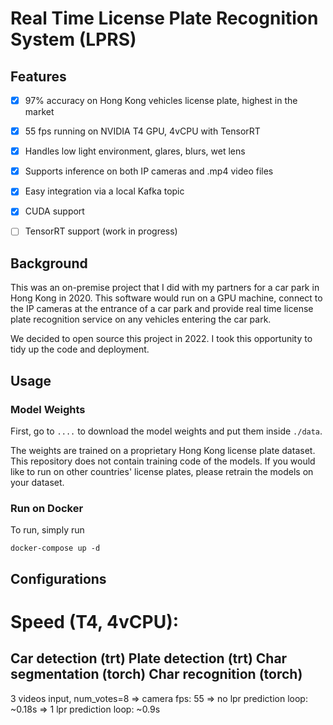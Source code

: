 # Real Time License Plate Recognition System (LPRS)



## Features
- [X] 97% accuracy on Hong Kong vehicles license plate, highest in the market
- [X] 55 fps running on NVIDIA T4 GPU, 4vCPU with TensorRT
- [X] Handles low light environment, glares, blurs, wet lens
- [X] Supports inference on both IP cameras and .mp4 video files
- [X] Easy integration via a local Kafka topic
- [X] CUDA support
- [ ] TensorRT support (work in progress)


## Background
This was an on-premise project that I did with my partners for a car park in Hong Kong in 2020. 
This software would run on a GPU machine, connect to the IP cameras at the entrance of a car park
and provide real time license plate recognition service on any vehicles entering the car park.

We decided to open source this project in 2022. I took this opportunity to tidy up the code and deployment.

## Usage

### Model Weights
First, go to `....` to download the model weights and put them inside `./data`.

The weights are trained on a proprietary Hong Kong license plate dataset.
This repository does not contain training code of the models.
If you would like to run on other countries' license plates, 
please retrain the models on your dataset. 

### Run on Docker
To run, simply run 
```shell
docker-compose up -d
```

## Configurations


# Speed (T4, 4vCPU):
Car detection (trt)
Plate detection (trt)
Char segmentation (torch)
Char recognition (torch)
-----------------------------
3 videos input, num_votes=8
=> camera fps: 55
=> no lpr prediction loop: ~0.18s
=> 1 lpr prediction loop: ~0.9s
